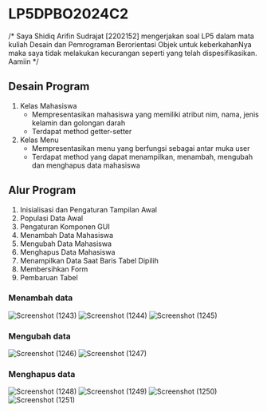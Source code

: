 # LP5DPBO2024C2
/*
Saya Shidiq Arifin Sudrajat [2202152] mengerjakan soal LP5 dalam mata kuliah Desain dan Pemrograman Berorientasi Objek
untuk keberkahanNya maka saya tidak melakukan kecurangan seperti yang telah dispesifikasikan. Aamiin
*/

## Desain Program

1. Kelas Mahasiswa
   - Mempresentasikan mahasiswa yang memiliki atribut nim, nama, jenis kelamin dan golongan darah
   - Terdapat method getter-setter
2. Kelas Menu
   - Mempresentasikan menu yang berfungsi sebagai antar muka user
   - Terdapat method yang dapat menampilkan, menambah, mengubah dan menghapus data mahasiswa

## Alur Program

1. Inisialisasi dan Pengaturan Tampilan Awal
2. Populasi Data Awal
3. Pengaturan Komponen GUI
4. Menambah Data Mahasiswa
5. Mengubah Data Mahasiswa
6. Menghapus Data Mahasiswa
7. Menampilkan Data Saat Baris Tabel Dipilih
8. Membersihkan Form
9. Pembaruan Tabel

### Menambah data
![Screenshot (1243)](https://github.com/shidiqas/LP5DPBO2024C2/assets/118581965/677c4120-b6dd-4896-879a-c7708e1c2c37)
![Screenshot (1244)](https://github.com/shidiqas/LP5DPBO2024C2/assets/118581965/ce86ad49-fd25-4ec2-8a43-266a339fa5ae)
![Screenshot (1245)](https://github.com/shidiqas/LP5DPBO2024C2/assets/118581965/99cc8aaa-b5ec-4024-912c-9bb9019d89dd)

### Mengubah data
![Screenshot (1246)](https://github.com/shidiqas/LP5DPBO2024C2/assets/118581965/e8853a4c-e519-4265-9aec-e0daf3abb976)
![Screenshot (1247)](https://github.com/shidiqas/LP5DPBO2024C2/assets/118581965/14e4a7cc-0d40-4297-9222-6e24a6f8cb33)

### Menghapus data
![Screenshot (1248)](https://github.com/shidiqas/LP5DPBO2024C2/assets/118581965/8afb410b-9ff7-44d0-b7ea-be13d52697cc)
![Screenshot (1249)](https://github.com/shidiqas/LP5DPBO2024C2/assets/118581965/064deb11-f4e1-4b28-8743-5e1fd2c4206a)
![Screenshot (1250)](https://github.com/shidiqas/LP5DPBO2024C2/assets/118581965/ee43f9d9-f981-4bea-9a65-3361101ac672)
![Screenshot (1251)](https://github.com/shidiqas/LP5DPBO2024C2/assets/118581965/0ec7007b-0dbb-48d1-a063-1bec1b98fa32)
